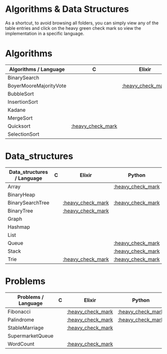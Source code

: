 # Algorithms & Data Structures

As a shortcut, to avoid browsing all folders, you can simply view any of the table entries and click on the heavy green check mark so view the implementation in a specific language.


# Algorithms
|Algorithms / Language|C|Elixir|Python|Ruby|Rust|
|-|-|-|-|-|-|
BinarySearch| | |[:heavy_check_mark](algorithms/binary_search/python/binary_search)| |[:heavy_check_mark](algorithms/binary_search/rust/binary_search)
BoyerMooreMajorityVote| |[:heavy_check_mark](algorithms/boyer_moore_majority_vote/elixir/boyer_moore_majority_vote)|[:heavy_check_mark](algorithms/boyer_moore_majority_vote/python/boyer_moore_majority_vote)| | 
BubbleSort| | | | |[:heavy_check_mark](algorithms/bubble_sort/rust/bubble_sort)
InsertionSort| | |[:heavy_check_mark](algorithms/insertion_sort/python/insertion_sort)|[:heavy_check_mark](algorithms/insertion_sort/ruby/insertion_sort)|[:heavy_check_mark](algorithms/insertion_sort/rust/insertion_sort)
Kadane| | | | |[:heavy_check_mark](algorithms/kadane/rust/kadane)
MergeSort| | |[:heavy_check_mark](algorithms/merge_sort/python/merge_sort)|[:heavy_check_mark](algorithms/merge_sort/ruby/merge_sort)| 
Quicksort|[:heavy_check_mark](algorithms/quicksort/c/quicksort)| |[:heavy_check_mark](algorithms/quicksort/python/quicksort)| |[:heavy_check_mark](algorithms/quicksort/rust/quicksort)
SelectionSort| | |[:heavy_check_mark](algorithms/selection_sort/python/selection_sort)| |[:heavy_check_mark](algorithms/selection_sort/rust/selection_sort)


# Data_structures
|Data_structures / Language|C|Elixir|Python|Ruby|Rust|
|-|-|-|-|-|-|
Array| | |[:heavy_check_mark](data_structures/array/python/array)|[:heavy_check_mark](data_structures/array/ruby/array)|[:heavy_check_mark](data_structures/array/rust/array)
BinaryHeap| | | | |[:heavy_check_mark](data_structures/binary_heap/rust/binary_heap)
BinarySearchTree| |[:heavy_check_mark](data_structures/binary_search_tree/elixir/binary_search_tree)|[:heavy_check_mark](data_structures/binary_search_tree/python/binary_search_tree)| |[:heavy_check_mark](data_structures/binary_search_tree/rust/binary_search_tree)
BinaryTree| |[:heavy_check_mark](data_structures/binary_tree/elixir/binary_tree)| | | 
Graph| | | |[:heavy_check_mark](data_structures/graph/ruby/graph)|[:heavy_check_mark](data_structures/graph/rust/graph)
Hashmap| | | | |[:heavy_check_mark](data_structures/hashmap/rust/hashmap)
List| | | |[:heavy_check_mark](data_structures/list/ruby/list)|[:heavy_check_mark](data_structures/list/rust/list)
Queue| | |[:heavy_check_mark](data_structures/queue/python/queue)|[:heavy_check_mark](data_structures/queue/ruby/queue)|[:heavy_check_mark](data_structures/queue/rust/queue)
Stack| | |[:heavy_check_mark](data_structures/stack/python/stack)|[:heavy_check_mark](data_structures/stack/ruby/stack)|[:heavy_check_mark](data_structures/stack/rust/stack)
Trie| |[:heavy_check_mark](data_structures/trie/elixir/trie)|[:heavy_check_mark](data_structures/trie/python/trie)| | 


# Problems
|Problems / Language|C|Elixir|Python|Ruby|Rust|
|-|-|-|-|-|-|
Fibonacci| |[:heavy_check_mark](problems/fibonacci/elixir/fibonacci)|[:heavy_check_mark](problems/fibonacci/python/fibonacci)|[:heavy_check_mark](problems/fibonacci/ruby/fibonacci)|[:heavy_check_mark](problems/fibonacci/rust/fibonacci)
Palindrome| |[:heavy_check_mark](problems/palindrome/elixir/palindrome)|[:heavy_check_mark](problems/palindrome/python/palindrome)| |[:heavy_check_mark](problems/palindrome/rust/palindrome)
StableMarriage| |[:heavy_check_mark](problems/stable_marriage/elixir/stable_marriage)| |[:heavy_check_mark](problems/stable_marriage/ruby/stable_marriage)|[:heavy_check_mark](problems/stable_marriage/rust/stable_marriage)
SupermarketQueue| | | | |[:heavy_check_mark](problems/supermarket_queue/rust/supermarket_queue)
WordCount| |[:heavy_check_mark](problems/word_count/elixir/word_count)| | | 



